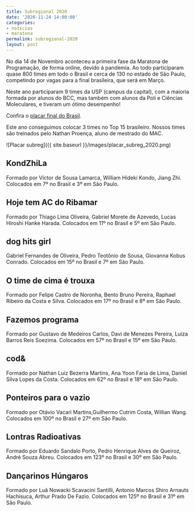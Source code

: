 ```yaml
---
title: Subregional 2020
date: '2020-11-24 14:00:00'
categories:
- noticias
- maratona
permalink: subregional-2020
layout: post
---
```


No dia 14 de Novembro aconteceu a primeira fase da Maratona de Programação, de forma online, devido á pandemia. Ao todo participaram quase 800 times em todo o Brasil e cerca de 130 no estado de São Paulo, competindo por vagas para a final brasileira, que será em Março. 

Neste ano participaram 9 times da USP (campus da capital), com a maioria formada por alunos do BCC, mas também com alunos da Poli e Ciências Moleculares, e tiveram um ótimo desempenho!

Confira o [placar final do Brasil](http://maratona.sbc.org.br/primfase20/reports/ScoreBrasil.html).

Este ano conseguimos colocar 3 times no Top 15 brasileiro. Nossos times são treinados pelo Nathan Proença, aluno de mestrado do MAC.

![Placar subreg]({{ site.baseurl }}/images/placar_subreg_2020.png)

## KondZhiLa
Formado por Víctor de Sousa Lamarca, William Hideki Kondo, Jiang Zhi. Colocados em 7º no Brasil e 3º em São Paulo.

## Hoje tem AC do Ribamar
Formado por Thiago Lima Oliveira, Gabriel Morete de Azevedo, Lucas Hiroshi Hanke Harada. Colocados em 11º no Brasil e 5º em São Paulo.

## dog hits girl
Gabriel Fernandes de Oliveira, Pedro Teotônio de Sousa, Giovanna Kobus Conrado. Colocados em 15º no Brasil e 7º em São Paulo.

## O time de cima é trouxa
Formado por Felipe Castro de Noronha, Bento Bruno Pereira, Raphael Ribeiro da Costa e Silva. Colocados em 17º no Brasil e 8º em São Paulo.

## Fazemos programa
Formado por Gustavo de Medeiros Carlos, Davi de Menezes Pereira, Luiza Barros Reis Soezima. Colocados em 57º no Brasil e 15º em São Paulo.

## cod&
Formado por Nathan Luiz Bezerra Martins, Ana Yoon Faria de Lima, Daniel Silva Lopes da Costa. Colocados em 62º no Brasil e 18º em São Paulo.

## Ponteiros para o vazio
Formado por Otávio Vacari Martins,Guilhermo Cutrim Costa, Willian Wang. Colocados em 100º no Brasil e 27º em São Paulo.

## Lontras Radioativas
Formado por Eduardo Sandalo Porto, Pedro Henrique Alves de Queiroz, André Souza Abreu. Colocados em 123º no Brasil e 30º em São Paulo.

## Dançarinos Húngaros
Formado por Luã Nowacki Scavacini Santilli, Antonio Marcos Shiro Arnauts Hachisuca, Arthur Prado De Fazio. Colocados em 125º no Brasil e 31º em São Paulo.
